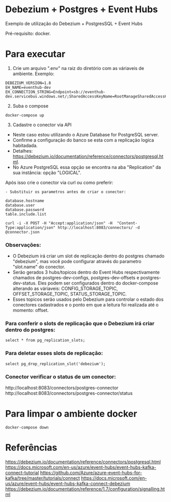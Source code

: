 # Debezium + Postgres + Event Hubs
 
Exemplo de utilização do Debezium + PostgresSQL + Event Hubs

Pré-requisito: docker.

# Para executar

1) Crie um arquivo ".env" na raiz do diretório com as váriaveis de ambiente. Exemplo:
``` .env
DEBEZIUM_VERSION=1.8
EH_NAME=eventhub-dev
EH_CONNECTION_STRING=Endpoint=sb://eventhub-dev.servicebus.windows.net/;SharedAccessKeyName=RootManageSharedAccessKey;SharedAccessKey=XXX
```

2) Suba o compose
```
docker-compose up
```

3) Cadastre o conector via API
- Neste caso estou utilizando o Azure Database for PostgreSQL server.
- Confirme a configuração do banco se esta com a replicação logica habitadada.
- Detalhes: https://debezium.io/documentation/reference/connectors/postgresql.html.
- No Azure PostgreSQL essa opção se encontra na aba "Replication" da sua instância: opção "LOGICAL".

Após isso crie o conector via curl ou como preferir:

```
- Substituir os parametros antes de criar o conector:

database.hostname
database.user
database.password
table.include.list

curl -i -X POST -H "Accept:application/json" -H  "Content-Type:application/json" http://localhost:8083/connectors/ -d @connector.json
```

### Observações:
- O Debezium irá criar um slot de replicação dentro do postgres chamado "debezium", mas você pode configurar através do parametro "slot.name" do conector.
- Serão gerados 3 hubs/topicos dentro do Event Hubs respectivamente chamados de postgres-dev-configs, postgres-dev-offsets e postgres-dev-status. Eles podem ser configurados dentro do docker-compose alterando as váriaveis: CONFIG_STORAGE_TOPIC, OFFSET_STORAGE_TOPIC, STATUS_STORAGE_TOPIC.
- Esses topicos serão usados pelo Debezium para controlar o estado dos conectores cadastrados e o ponto em que a leitura foi realizada até o momento: offset.

### Para conferir o slots de replicação que o Debezium irá criar dentro do postgres:
```
select * from pg_replication_slots;
```

### Para deletar esses slots de replicação:
```
select pg_drop_replication_slot('debezium');
```

### Conector verificar o status de um conector:
http://localhost:8083/connectors/postgres-connector
http://localhost:8083/connectors/postgres-connector/status

# Para limpar o ambiente docker
```
docker-compose down
```

# Referências
https://debezium.io/documentation/reference/connectors/postgresql.html
https://docs.microsoft.com/en-us/azure/event-hubs/event-hubs-kafka-connect-tutorial
https://github.com/Azure/azure-event-hubs-for-kafka/tree/master/tutorials/connect
https://docs.microsoft.com/en-us/azure/event-hubs/event-hubs-kafka-connect-debezium
https://debezium.io/documentation/reference/1.7/configuration/signalling.html
